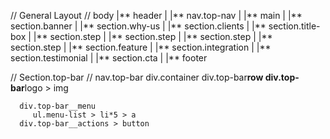 // General Layout //
body
|** header
| |** nav.top-nav
|
|** main
| |** section.banner
| |** section.why-us
| |** section.clients
| |** section.title-box
| |** section.step
| |** section.step
| |** section.step
| |** section.step
| |** section.feature
| |** section.integration
| |** section.testimonial
| |** section.cta
|
|** footer

// Section.top-bar //
nav.top-bar
div.container
div.top-bar**row
div.top-bar**logo > img

      div.top-bar__menu
         ul.menu-list > li*5 > a
      div.top-bar__actions > button
